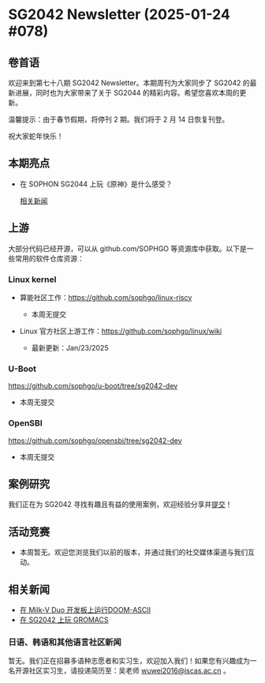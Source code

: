 # SG2042 Newsletter (2025-01-24 #078)

## 卷首语

欢迎来到第七十八期 SG2042 Newsletter。本期周刊为大家同步了 SG2042 的最新进展，同时也为大家带来了关于 SG2044 的精彩内容。希望您喜欢本周的更新。

温馨提示：由于春节假期，将停刊 2 期。我们将于 2 月 14 日恢复刊登。

祝大家蛇年快乐！

## 本期亮点

+ 在 SOPHON SG2044 上玩《原神》是什么感受？

  [相关新闻](https://mp.weixin.qq.com/s/SNr0l-W_lcCkNCvD5z2wSg)

## 上游

大部分代码已经开源，可以从 github.com/SOPHGO 等资源库中获取。以下是一些常用的软件仓库资源：

### Linux kernel

+ 算能社区工作：https://github.com/sophgo/linux-riscv

  +  本周无提交
  
+ Linux 官方社区上游工作：https://github.com/sophgo/linux/wiki

  + 最新更新：Jan/23/2025


### U-Boot

https://github.com/sophgo/u-boot/tree/sg2042-dev

+ 本周无提交

### OpenSBI

https://github.com/sophgo/opensbi/tree/sg2042-dev 

+ 本周无提交

## 案例研究

我们正在为 SG2042 寻找有趣且有益的使用案例，欢迎经验分享并[提交](https://github.com/sophgocommunity/SG2042-Newsletter/pulls)！

## 活动竞赛

- 本周暂无。欢迎您浏览我们以前的版本，并通过我们的社交媒体渠道与我们互动。

## 相关新闻

+ [在 Milk-V Duo 开发板上运行DOOM-ASCII][news-1]
+ [在 SG2042 上玩 GROMACS][news-2]

[news-1]:https://www.youtube.com/watch?v=3mNefsLfNIk
[news-2]:https://zhuanlan.zhihu.com/p/717027489

### 日语、韩语和其他语言社区新闻

暂无。我们正在招募多语种志愿者和实习生，欢迎加入我们！如果您有兴趣成为一名开源社区实习生，请投递简历至：吴老师 [wuwei2016@iscas.ac.cn](mailto:wuwei2016@iscas.ac.cn) 。